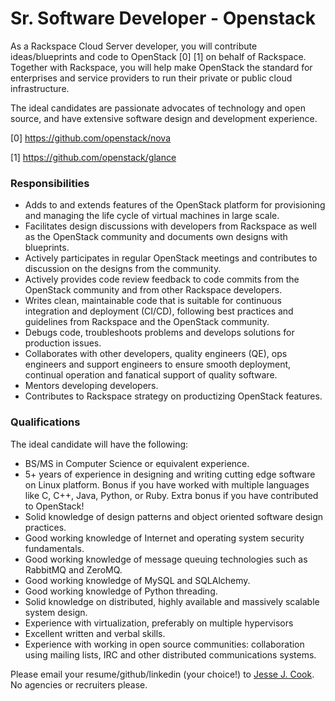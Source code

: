 # Sr. Software Developer - Openstack

As a Rackspace Cloud Server developer, you will contribute ideas/blueprints and code to OpenStack \[0\] \[1\] on behalf of Rackspace. Together with Rackspace, you will help make OpenStack the standard for enterprises and service providers to run their private or public cloud infrastructure.

The ideal candidates are passionate advocates of technology and open source, and have extensive software design and development experience.

[0] https://github.com/openstack/nova

[1] https://github.com/openstack/glance

 
### Responsibilities

- Adds to and extends features of the OpenStack platform for provisioning and managing the life cycle of virtual machines in large scale.
- Facilitates design discussions with developers from Rackspace as well as the OpenStack community and documents own designs with blueprints.
- Actively participates in regular OpenStack meetings and contributes to discussion on the designs from the community.
- Actively provides code review feedback to code commits from the OpenStack community and from other Rackspace developers.
- Writes clean, maintainable code that is suitable for continuous integration and deployment (CI/CD), following best practices and guidelines from Rackspace and the OpenStack community.
- Debugs code, troubleshoots problems and develops solutions for production issues.
- Collaborates with other developers, quality engineers (QE), ops engineers and support engineers to ensure smooth deployment, continual operation and fanatical support of quality software.
- Mentors developing developers.
- Contributes to Rackspace strategy on productizing OpenStack features.

### Qualifications

The ideal candidate will have the following:

- BS/MS in Computer Science or equivalent experience.
- 5+ years of experience in designing and writing cutting edge software on Linux platform. Bonus if you have worked with multiple languages like C, C++, Java, Python, or Ruby. Extra bonus if you have contributed to OpenStack!
- Solid knowledge of design patterns and object oriented software design practices.
- Good working knowledge of Internet and operating system security fundamentals.
- Good working knowledge of message queuing technologies such as RabbitMQ and ZeroMQ.
- Good working knowledge of MySQL and SQLAlchemy.
- Good working knowledge of Python threading.
- Solid knowledge on distributed, highly available and massively scalable system design.
- Experience with virtualization, preferably on multiple hypervisors
- Excellent written and verbal skills.
- Experience with working in open source communities: collaboration using mailing lists, IRC and other distributed communications systems.

Please email your resume/github/linkedin (your choice!) to [Jesse J. Cook](mailto:jesse.cook@rackspace.com). No agencies
or recruiters please.
